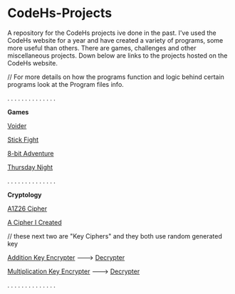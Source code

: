 # CodeHs-Projects
A repository for the CodeHs projects ive done in the past. I've used the CodeHs website for a year and have created a variety of programs, some more useful than others. There are games, challenges and other miscellaneous projects. Down below are links to the projects hosted on the CodeHs website.


// For more details on how the programs function and logic behind certain programs look at the Program files info.



 .  .  .  .  .  .  .  .  .  .  .  .  .  .
 
 __Games__ 

[Voider](https://codehs.com/sandbox/id/voider-m63lia/run)

[Stick Fight](https://codehs.com/sandbox/id/stick-fight-JzAImV/run)

[8-bit Adventure](https://codehs.com/sandbox/id/8-bit-adventure-q7uFV9) 

[Thursday Night](https://codehs.com/sandbox/id/thurday-night-XHBJWN/run)

.  .  .  .  .  .  .  .  .  .  .  .  .  .

 __Cryptology__
 
[A1Z26 Cipher](https://codehs.com/sandbox/id/a1z26-cipher-f7wXj4/run)

[A Cipher I Created](https://codehs.com/sandbox/id/complex-coder-true-split-off-one-way-vtZOrL/run)

// these next two are "Key Ciphers" and they both use random generated key

[Addition Key Encrypter](https://codehs.com/sandbox/id/encrypter-with-random-key-EK85Zd/run) --->
[Decrypter](https://codehs.com/sandbox/id/decrypts-random-key-L30nAt/run)

[Multiplication Key Encrypter](https://codehs.com/sandbox/id/creates-a-key-for-message-JeenFj/run) --->
[Decrypter](https://codehs.com/sandbox/id/decrypter-via-key-gIXcj3/run)


.  .  .  .  .  .  .  .  .  .  .  .  .  .





